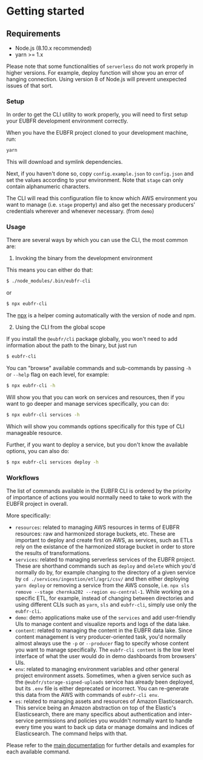 # Getting started

## Requirements

- Node.js (8.10.x recommended)
- yarn >= 1.x

Please note that some functionalities of `serverless` do not work properly in higher versions. For example, deploy function will show you an error of hanging connection. Using version 8 of Node.js will prevent unexpected issues of that sort.

### Setup

In order to get the CLI utility to work properly, you will need to first setup your EUBFR development environment correctly.

When you have the EUBFR project cloned to your development machine, run:

```sh
yarn
```

This will download and symlink dependencies.

Next, if you haven't done so, copy `config.example.json` to `config.json` and set the values according to your environment. Note that `stage` can only contain alphanumeric characters.

The CLI will read this configuration file to know which AWS environment you want to manage (i.e. `stage` property) and also get the necessary producers' credentials wherever and whenever necessary. (from `demo`)

### Usage

There are several ways by which you can use the CLI, the most common are:

1.  Invoking the binary from the development environment

This means you can either do that:

```sh
$ ./node_modules/.bin/eubfr-cli
```

or

```sh
$ npx eubfr-cli
```

The [npx](https://www.npmjs.com/package/npx) is a helper coming automatically with the version of node and npm.

2.  Using the CLI from the global scope

If you install the `@eubfr/cli` package globally, you won't need to add information about the path to the binary, but just run

```sh
$ eubfr-cli
```

You can "browse" available commands and sub-commands by passing `-h` or `--help` flag on each level, for example:

```sh
$ npx eubfr-cli -h
```

Will show you that you can work on services and resources, then if you want to go deeper and manage services specifically, you can do:

```sh
$ npx eubfr-cli services -h
```

Which will show you commands options specifically for this type of CLI manageable resource.

Further, if you want to deploy a service, but you don't know the available options, you can also do:

```sh
$ npx eubfr-cli services deploy -h
```

### Workflows

The list of commands available in the EUBFR CLI is ordered by the priority of importance of actions you would normally need to take to work with the EUBFR project in overall.

More specifically:

- `resources`: related to managing AWS resources in terms of EUBFR resources: raw and harmonized storage buckets, etc. These are important to deploy and create first on AWS, as services, such as ETLs rely on the existance of the harmonized storage bucket in order to store the results of transformations.
- `services`: related to managing serverless services of the EUBFR project. These are shorthand commands such as `deploy` and `delete` which you'd normally do by, for example changing to the directory of a given service by `cd ./services/ingestion/etl/agri/csv/` and then either deploying `yarn deploy` or removing a service from the AWS console, i.e. `npx sls remove --stage chernka202 --region eu-central-1`. While working on a specific ETL, for example, instead of changing between directories and using different CLIs such as `yarn`, `sls` and `eubfr-cli`, simply use only the `eubfr-cli`.
- `demo`: demo applications make use of the `services` and add user-friendly UIs to manage content and visualize reports and logs of the data lake.
- `content`: related to managing the content in the EUBFR data lake. Since content management is very producer-oriented task, you'd normally almost always use the `-p` or `--producer` flag to specify whose content you want to manage specifically. The `eubfr-cli content` is the low level interface of what the user would do in demo dashboards from browsers' UIs.
- `env`: related to managing environment variables and other general project environment assets. Sometimes, when a given service such as the `@eubfr/storage-signed-uploads` service has already been deployed, but its `.env` file is either deprecated or incorrect. You can re-generate this data from the AWS with commands of `eubfr-cli env`.
- `es`: related to managing assets and resources of Amazon Elasticsearch. This service being an Amazon abstraction on top of the Elastic's Elasticsearch, there are many specifics about authentication and inter-service permissions and policies you wouldn't normally want to handle every time you want to back up data or manage domains and indices of Elasticsearch. The command helps with that.

Please refer to the [main documentation](../README.md) for further details and examples for each available command.
